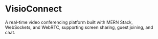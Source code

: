 # VisioConnect
A real-time video conferencing platform built with MERN Stack, WebSockets, and WebRTC, supporting screen sharing, guest joining, and chat.
